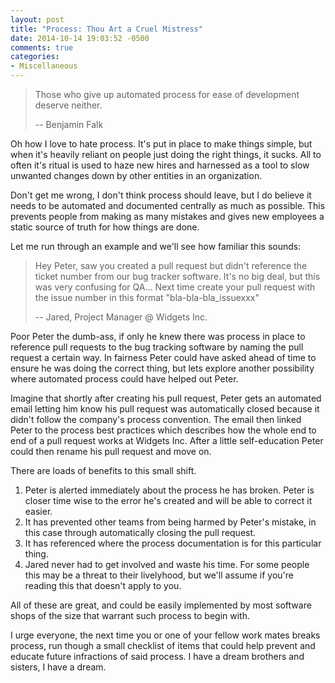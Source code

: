```yaml
---
layout: post
title: "Process: Thou Art a Cruel Mistress"
date: 2014-10-14 19:03:52 -0500
comments: true
categories: 
- Miscellaneous
---
```

> Those who give up automated process for ease of development deserve neither.
>
> -- Benjamin Falk

Oh how I love to hate process.  It's put in place to make things simple, but
when it's heavily reliant on people just doing the right things, it sucks.  All
to often it's ritual is used to haze new hires and harnessed as a tool to slow
unwanted changes down by other entities in an organization.

<!-- more -->

Don't get me wrong, I don't think process should leave, but I do believe it
needs to be automated and documented centrally as much as possible.  This
prevents people from making as many mistakes and gives new employees a static
source of truth for how things are done.

Let me run through an example and we'll see how familiar this sounds:

> Hey Peter, saw you created a pull request but didn't reference the ticket
> number from our bug tracker software.  It's no big deal, but this was very
> confusing for QA... Next time create your pull request with the issue number
> in this format "bla-bla-bla_issuexxx"
>
> -- Jared, Project Manager @ Widgets Inc.

Poor Peter the dumb-ass, if only he knew there was process in place to reference
pull requests to the bug tracking software by naming the pull request a certain
way.  In fairness Peter could have asked ahead of time to ensure he was doing
the correct thing, but lets explore another possibility where automated process
could have helped out Peter.

Imagine that shortly after creating his pull request, Peter gets an automated
email letting him know his pull request was automatically closed because it
didn't follow the company's process convention.  The email then linked Peter to
the process best practices which describes how the whole end to end of a pull
request works at Widgets Inc.  After a little self-education Peter could then
rename his pull request and move on.

There are loads of benefits to this small shift.

1. Peter is alerted immediately about the process he has broken.  Peter is 
   closer time wise to the error he's created and will be able to correct it
   easier.
2. It has prevented other teams from being harmed by Peter's mistake, in this
   case through automatically closing the pull request.
3. It has referenced where the process documentation is for this particular
   thing.
4. Jared never had to get involved and waste his time.  For some people this
   may be a threat to their livelyhood, but we'll assume if you're reading this
   that doesn't apply to you.

All of these are great, and could be easily implemented by most software shops
of the size that warrant such process to begin with.

I urge everyone, the next time you or one of your fellow work mates breaks
process, run though a small checklist of items that could help prevent
and educate future infractions of said process.  I have a dream brothers and
sisters, I have a dream.
